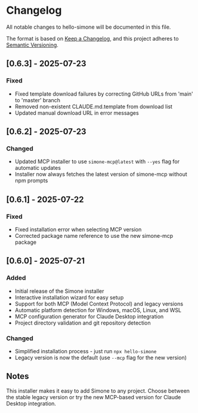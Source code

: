 # Changelog

All notable changes to hello-simone will be documented in this file.

The format is based on [Keep a Changelog](https://keepachangelog.com/en/1.1.0/),
and this project adheres to [Semantic Versioning](https://semver.org/spec/v2.0.0.html).

## [0.6.3] - 2025-07-23

### Fixed

- Fixed template download failures by correcting GitHub URLs from 'main' to 'master' branch
- Removed non-existent CLAUDE.md.template from download list
- Updated manual download URL in error messages

## [0.6.2] - 2025-07-23

### Changed

- Updated MCP installer to use `simone-mcp@latest` with `--yes` flag for automatic updates
- Installer now always fetches the latest version of simone-mcp without npm prompts

## [0.6.1] - 2025-07-22

### Fixed

- Fixed installation error when selecting MCP version
- Corrected package name reference to use the new simone-mcp package

## [0.6.0] - 2025-07-21

### Added

- Initial release of the Simone installer
- Interactive installation wizard for easy setup
- Support for both MCP (Model Context Protocol) and legacy versions
- Automatic platform detection for Windows, macOS, Linux, and WSL
- MCP configuration generator for Claude Desktop integration
- Project directory validation and git repository detection

### Changed

- Simplified installation process - just run `npx hello-simone`
- Legacy version is now the default (use `--mcp` flag for the new version)

## Notes

This installer makes it easy to add Simone to any project. Choose between the stable legacy version or try the new MCP-based version for Claude Desktop integration.